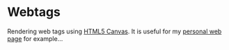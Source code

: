 Webtags
=======
Rendering web tags using [HTML5 Canvas][1]. It is useful for my [personal web page][2] for example&hellip;

[1]: https://developer.mozilla.org/en-US/docs/HTML/Canvas
[2]: http://earthperson.info
